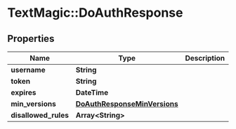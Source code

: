# TextMagic::DoAuthResponse

## Properties
Name | Type | Description | Notes
------------ | ------------- | ------------- | -------------
**username** | **String** |  | 
**token** | **String** |  | 
**expires** | **DateTime** |  | 
**min_versions** | [**DoAuthResponseMinVersions**](DoAuthResponseMinVersions.md) |  | 
**disallowed_rules** | **Array&lt;String&gt;** |  | 



